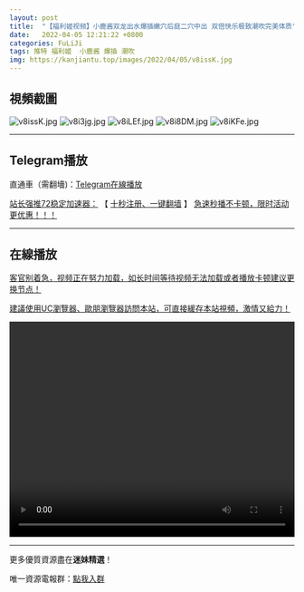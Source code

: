 ```yaml
---
layout: post
title:  "【福利姬视频】小鹿酱双龙出水爆插嫩穴后庭二穴中出 双倍快乐极致潮吹完美体质"
date:   2022-04-05 12:21:22 +0800
categories: FuLiJi
tags: 推特 福利姬  小鹿酱 爆插 潮吹
img: https://kanjiantu.top/images/2022/04/05/v8issK.jpg
---
```



## 視頻截圖

![v8issK.jpg](https://kanjiantu.top/images/2022/04/05/v8issK.jpg)
![v8i3jg.jpg](https://kanjiantu.top/images/2022/04/05/v8i3jg.jpg)
![v8iLEf.jpg](https://kanjiantu.top/images/2022/04/05/v8iLEf.jpg)
![v8i8DM.jpg](https://kanjiantu.top/images/2022/04/05/v8i8DM.jpg)
![v8iKFe.jpg](https://kanjiantu.top/images/2022/04/05/v8iKFe.jpg)

* * *
## Telegram播放

直通車（需翻墻)：[Telegram在線播放](https://t.me/mimeijingxuan/465)

<u>站长强推72稳定加速器：</u> 【 [十秒注册、一键翻墙](https://72vpn.xyz/#/register?code=mimei) 】
<u>  急速秒播不卡顿，限时活动更优惠！！！</u>
* * *
## 在線播放
<u>客官别着急，视频正在努力加载，如长时间等待视频无法加载或者播放卡顿建议更换节点！</u>

<u>建議使用UC瀏覽器、歐朋瀏覽器訪問本站，可直接緩存本站視頻，激情又給力！</u>
<center><video src="https://cdn.publer.io/uploads/videos/624bbed9db2797129f4a670e/95a2d1bab00da9e41e3aea84788351ef.mp4" width="100%" height="380px" controls="controls"></video></center>

* * *
更多優質資源盡在**迷妹精選**！

唯一資源電報群：[點我入群](https://t.me/mimeijingxuan)


